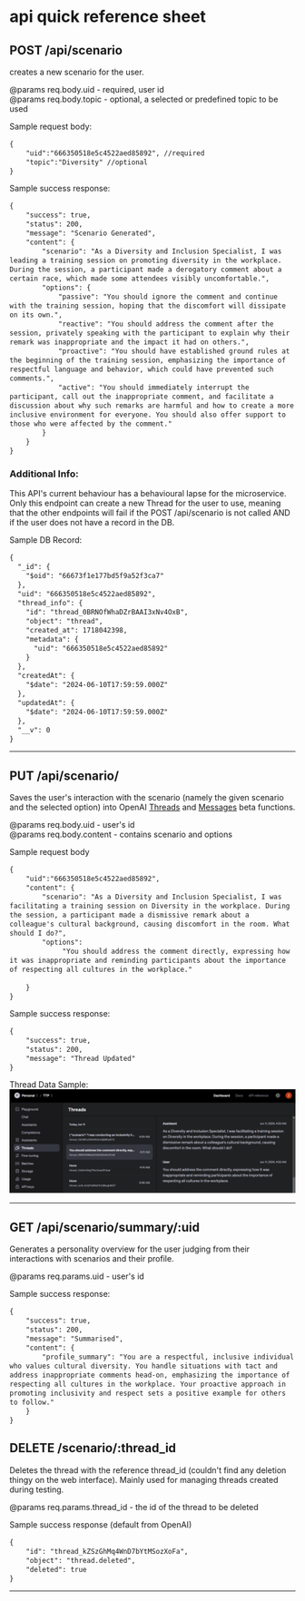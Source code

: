 # api quick reference sheet
## POST /api/scenario
creates a new scenario for the user. 

@params req.body.uid - required, user id <br>
@params req.body.topic - optional, a selected or predefined topic to be used <br>

Sample request body:
```
{
    "uid":"666350518e5c4522aed85892", //required
    "topic":"Diversity" //optional 
}
```

Sample success response: 
```
{
	"success": true,
	"status": 200,
	"message": "Scenario Generated",
	"content": {
		"scenario": "As a Diversity and Inclusion Specialist, I was leading a training session on promoting diversity in the workplace. During the session, a participant made a derogatory comment about a certain race, which made some attendees visibly uncomfortable.",
		"options": {
			"passive": "You should ignore the comment and continue with the training session, hoping that the discomfort will dissipate on its own.",
			"reactive": "You should address the comment after the session, privately speaking with the participant to explain why their remark was inappropriate and the impact it had on others.",
			"proactive": "You should have established ground rules at the beginning of the training session, emphasizing the importance of respectful language and behavior, which could have prevented such comments.",
			"active": "You should immediately interrupt the participant, call out the inappropriate comment, and facilitate a discussion about why such remarks are harmful and how to create a more inclusive environment for everyone. You should also offer support to those who were affected by the comment."
		}
	}
}

```

### Additional Info:
This API's current behaviour has a behavioural lapse for the microservice. Only this endpoint can create a new Thread
for the user to use, meaning that the other endpoints will fail if the POST /api/scenario is not called AND if the user does not have a record in the DB.

Sample DB Record:
```
{
  "_id": {
    "$oid": "66673f1e177bd5f9a52f3ca7"
  },
  "uid": "666350518e5c4522aed85892",
  "thread_info": {
    "id": "thread_0BRNOfWhaDZrBAAI3xNv4OxB",
    "object": "thread",
    "created_at": 1718042398,
    "metadata": {
      "uid": "666350518e5c4522aed85892"
    }
  },
  "createdAt": {
    "$date": "2024-06-10T17:59:59.000Z"
  },
  "updatedAt": {
    "$date": "2024-06-10T17:59:59.000Z"
  },
  "__v": 0
}
```

---
## PUT /api/scenario/
Saves the user's interaction with the scenario (namely the given scenario and the selected option) into OpenAI [Threads](https://platform.openai.com/docs/api-reference/threads/getThread) and [Messages](https://platform.openai.com/docs/api-reference/messages) beta functions.

@params req.body.uid - user's id <br>
@params req.body.content - contains scenario and options <br>


Sample request body
```
{
    "uid":"666350518e5c4522aed85892",
    "content": {
        "scenario": "As a Diversity and Inclusion Specialist, I was facilitating a training session on Diversity in the workplace. During the session, a participant made a dismissive remark about a colleague's cultural background, causing discomfort in the room. What should I do?",
        "options": 
             "You should address the comment directly, expressing how it was inappropriate and reminding participants about the importance of respecting all cultures in the workplace."
        
    }
}
```

Sample success response:
```
{
	"success": true,
	"status": 200,
	"message": "Thread Updated"
}
```

Thread Data Sample:
![Data input assigned to both user and assistant](./refs/sample%20OA.png "OpenAI Threads Interface")


---
## GET /api/scenario/summary/:uid
Generates a personality overview for the user judging from their interactions with scenarios and their profile. 

@params req.params.uid - user's id

Sample success response:
```
{
	"success": true,
	"status": 200,
	"message": "Summarised",
	"content": {
		"profile_summary": "You are a respectful, inclusive individual who values cultural diversity. You handle situations with tact and address inappropriate comments head-on, emphasizing the importance of respecting all cultures in the workplace. Your proactive approach in promoting inclusivity and respect sets a positive example for others to follow."
	}
}
```
## DELETE /scenario/:thread_id
Deletes the thread with the reference thread_id (couldn't find any deletion thingy on the web interface). Mainly used for managing threads created during testing.

@params req.params.thread_id - the id of the thread to be deleted

Sample success response (default from OpenAI)
```
{
    "id": "thread_kZSzGhMq4WnD7bYtMSozXoFa",
    "object": "thread.deleted",
    "deleted": true
}
```
---

